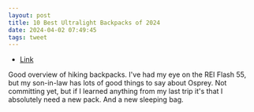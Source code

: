 ```yaml
---
layout: post
title: 10 Best Ultralight Backpacks of 2024
date: 2024-04-02 07:49:45
tags: tweet
---
```


- [Link](https://sectionhiker.com/sectionhiker-gear-guide/10-best-ultralight-backpacks/)

Good overview of hiking backpacks. I've had my eye on the REI Flash 55, but my son-in-law has lots of good things to say about Osprey. Not committing yet, but if I learned anything from my last trip it's that I absolutely need a new pack. And a new sleeping bag. 
